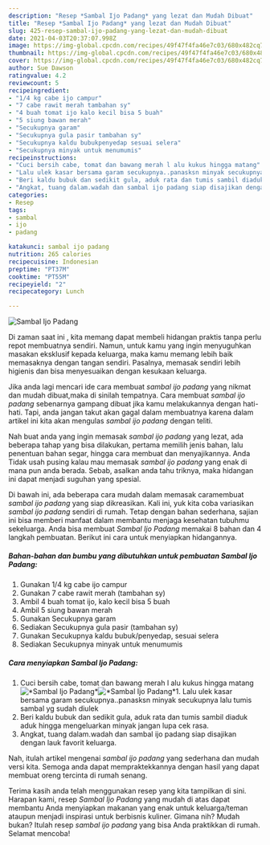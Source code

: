 ```yaml
---
description: "Resep *Sambal Ijo Padang* yang lezat dan Mudah Dibuat"
title: "Resep *Sambal Ijo Padang* yang lezat dan Mudah Dibuat"
slug: 425-resep-sambal-ijo-padang-yang-lezat-dan-mudah-dibuat
date: 2021-04-03T20:37:07.998Z
image: https://img-global.cpcdn.com/recipes/49f47f4fa46e7c03/680x482cq70/sambal-ijo-padang-foto-resep-utama.jpg
thumbnail: https://img-global.cpcdn.com/recipes/49f47f4fa46e7c03/680x482cq70/sambal-ijo-padang-foto-resep-utama.jpg
cover: https://img-global.cpcdn.com/recipes/49f47f4fa46e7c03/680x482cq70/sambal-ijo-padang-foto-resep-utama.jpg
author: Sue Dawson
ratingvalue: 4.2
reviewcount: 5
recipeingredient:
- "1/4 kg cabe ijo campur"
- "7 cabe rawit merah tambahan sy"
- "4 buah tomat ijo kalo kecil bisa 5 buah"
- "5 siung bawan merah"
- "Secukupnya garam"
- "Secukupnya gula pasir tambahan sy"
- "Secukupnya kaldu bubukpenyedap sesuai selera"
- "Secukupnya minyak untuk menumumis"
recipeinstructions:
- "Cuci bersih cabe, tomat dan bawang merah l alu kukus hingga matang"
- "Lalu ulek kasar bersama garam secukupnya..panasksn minyak secukupnya lalu tumis sambal yg sudah diulek"
- "Beri kaldu bubuk dan sedikit gula, aduk rata dan tumis sambil diaduk aduk hingga mengeluarkan minyak jangan lupa cek rasa."
- "Angkat, tuang dalam.wadah dan sambal ijo padang siap disajikan dengan lauk favorit keluarga."
categories:
- Resep
tags:
- sambal
- ijo
- padang

katakunci: sambal ijo padang 
nutrition: 265 calories
recipecuisine: Indonesian
preptime: "PT37M"
cooktime: "PT55M"
recipeyield: "2"
recipecategory: Lunch

---
```



![*Sambal Ijo Padang*](https://img-global.cpcdn.com/recipes/49f47f4fa46e7c03/680x482cq70/sambal-ijo-padang-foto-resep-utama.jpg)

Di zaman  saat ini , kita memang dapat membeli hidangan praktis tanpa perlu repot membuatnya sendiri. Namun, untuk kamu yang ingin menyuguhkan masakan eksklusif kepada keluarga, maka kamu memang lebih baik memasaknya dengan tangan sendiri. Pasalnya, memasak sendiri lebih higienis dan bisa menyesuaikan dengan kesukaan keluarga.

Jika anda lagi mencari ide cara membuat *sambal ijo padang* yang nikmat dan mudah dibuat,maka di sinilah tempatnya. Cara membuat *sambal ijo padang*  sebenarnya gampang dibuat jika kamu melakukannya dengan hati-hati. Tapi, anda jangan takut akan gagal dalam membuatnya 
karena dalam artikel ini kita akan mengulas *sambal ijo padang* dengan teliti.  



Nah buat anda yang ingin memasak *sambal ijo padang* yang lezat, ada beberapa tahap yang bisa dilakukan, pertama memilih jenis bahan, lalu penentuan bahan segar, hingga cara membuat dan menyajikannya. Anda Tidak usah pusing kalau mau memasak *sambal ijo padang* yang enak di mana pun anda berada. Sebab, asalkan anda  tahu triknya, maka hidangan ini dapat menjadi suguhan yang spesial.

Di bawah ini, ada beberapa cara mudah dalam memasak caramembuat *sambal ijo padang* yang siap dikreasikan. Kali ini, yuk kita coba variasikan *sambal ijo padang* sendiri di rumah. Tetap dengan bahan sederhana, sajian ini bisa memberi manfaat dalam membantu menjaga kesehatan tubuhmu sekeluarga. Anda bisa membuat *Sambal Ijo Padang* memakai 8 bahan dan 4 langkah pembuatan. Berikut ini cara untuk menyiapkan hidangannya.

<!--inarticleads1-->

##### Bahan-bahan dan bumbu yang dibutuhkan untuk pembuatan *Sambal Ijo Padang*:

1. Gunakan 1/4 kg cabe ijo campur
1. Gunakan 7 cabe rawit merah (tambahan sy)
1. Ambil 4 buah tomat ijo, kalo kecil bisa 5 buah
1. Ambil 5 siung bawan merah
1. Gunakan Secukupnya garam
1. Sediakan Secukupnya gula pasir (tambahan sy)
1. Gunakan Secukupnya kaldu bubuk/penyedap, sesuai selera
1. Sediakan Secukupnya minyak untuk menumumis




<!--inarticleads2-->

##### Cara menyiapkan *Sambal Ijo Padang*:

1. Cuci bersih cabe, tomat dan bawang merah l alu kukus hingga matang
<img src="https://img-global.cpcdn.com/steps/0aaf458ff194c202/160x128cq70/sambal-ijo-padang-langkah-memasak-1-foto.jpg" alt="*Sambal Ijo Padang*"><img src="https://img-global.cpcdn.com/steps/d06846dd1f39adca/160x128cq70/sambal-ijo-padang-langkah-memasak-1-foto.jpg" alt="*Sambal Ijo Padang*">1. Lalu ulek kasar bersama garam secukupnya..panasksn minyak secukupnya lalu tumis sambal yg sudah diulek
1. Beri kaldu bubuk dan sedikit gula, aduk rata dan tumis sambil diaduk aduk hingga mengeluarkan minyak jangan lupa cek rasa.
1. Angkat, tuang dalam.wadah dan sambal ijo padang siap disajikan dengan lauk favorit keluarga.




Nah, itulah artikel mengenai  *sambal ijo padang*  yang sederhana dan mudah versi kita. Semoga anda dapat mempraktekkannya dengan hasil yang dapat membuat oreng tercinta di rumah senang. 

Terima kasih anda telah menggunakan resep yang kita tampilkan di sini. Harapan kami, resep  *Sambal Ijo Padang* yang mudah di atas dapat membantu Anda menyiapkan makanan yang enak untuk keluarga/teman ataupun menjadi inspirasi untuk berbisnis kuliner. Gimana nih? Mudah bukan? Itulah resep *sambal ijo padang* yang bisa Anda praktikkan di rumah. Selamat mencoba!

